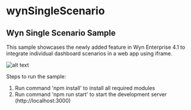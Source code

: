 # wynSingleScenario
Wyn Single Scenario Sample
----------------------------------
This sample showcases the newly added feature in Wyn Enterprise 4.1 to integrate individual dashboard scenarios in a web app using iframe.

![alt text](../Screenshot.png)

Steps to run the sample:
1. Run command 'npm install' to install all required modules
2. Run command 'npm run start' to start the development server (http://localhost:3000)
